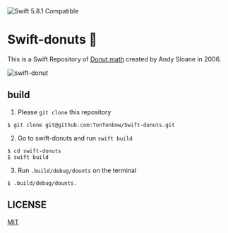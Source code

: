 <img src="https://img.shields.io/badge/swift-5.8.1-orange.svg?style=flat" alt="Swift 5.8.1 Compatible">
</a>


# Swift-donuts 🍩
This is a Swift Repository of [Donut math](https://www.a1k0n.net/2011/07/20/donut-math.html) created by Andy Sloane in 2006.

![swift-donut](https://github.com/TonTonbow/Swift-donut/assets/70003919/e19d9a47-77ff-4fa4-be52-2e3eb12c8345)


## build


1. Please `git clone` this repository
``` shell
$ git clone git@github.com:TonTonbow/Swift-donuts.git
```

2. Go to swift-donuts and run `swift build`
```shell
$ cd swift-donuts
$ swift build
```

3. Run `.build/debug/dounts` on the terminal
```shell
$ .build/debug/dounts.
```

## LICENSE
[MIT](./LICENSE.txt)

